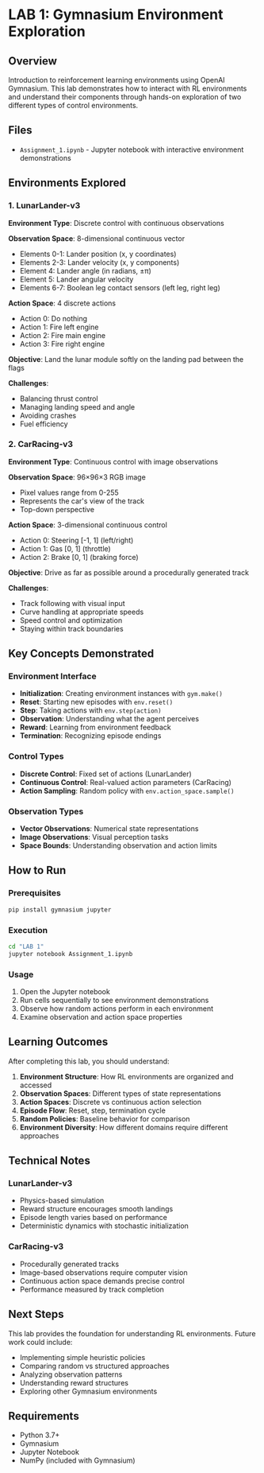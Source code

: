 # LAB 1: Gymnasium Environment Exploration

## Overview
Introduction to reinforcement learning environments using OpenAI Gymnasium. This lab demonstrates how to interact with RL environments and understand their components through hands-on exploration of two different types of control environments.

## Files
- `Assignment_1.ipynb` - Jupyter notebook with interactive environment demonstrations

## Environments Explored

### 1. LunarLander-v3
**Environment Type**: Discrete control with continuous observations

**Observation Space**: 8-dimensional continuous vector
- Elements 0-1: Lander position (x, y coordinates)
- Elements 2-3: Lander velocity (x, y components)
- Element 4: Lander angle (in radians, ±π)
- Element 5: Lander angular velocity
- Elements 6-7: Boolean leg contact sensors (left leg, right leg)

**Action Space**: 4 discrete actions
- Action 0: Do nothing
- Action 1: Fire left engine
- Action 2: Fire main engine
- Action 3: Fire right engine

**Objective**: Land the lunar module softly on the landing pad between the flags

**Challenges**:
- Balancing thrust control
- Managing landing speed and angle
- Avoiding crashes
- Fuel efficiency

### 2. CarRacing-v3
**Environment Type**: Continuous control with image observations

**Observation Space**: 96×96×3 RGB image
- Pixel values range from 0-255
- Represents the car's view of the track
- Top-down perspective

**Action Space**: 3-dimensional continuous control
- Action 0: Steering [-1, 1] (left/right)
- Action 1: Gas [0, 1] (throttle)
- Action 2: Brake [0, 1] (braking force)

**Objective**: Drive as far as possible around a procedurally generated track

**Challenges**:
- Track following with visual input
- Curve handling at appropriate speeds
- Speed control and optimization
- Staying within track boundaries

## Key Concepts Demonstrated

### Environment Interface
- **Initialization**: Creating environment instances with `gym.make()`
- **Reset**: Starting new episodes with `env.reset()`
- **Step**: Taking actions with `env.step(action)`
- **Observation**: Understanding what the agent perceives
- **Reward**: Learning from environment feedback
- **Termination**: Recognizing episode endings

### Control Types
- **Discrete Control**: Fixed set of actions (LunarLander)
- **Continuous Control**: Real-valued action parameters (CarRacing)
- **Action Sampling**: Random policy with `env.action_space.sample()`

### Observation Types
- **Vector Observations**: Numerical state representations
- **Image Observations**: Visual perception tasks
- **Space Bounds**: Understanding observation and action limits

## How to Run

### Prerequisites
```bash
pip install gymnasium jupyter
```

### Execution
```bash
cd "LAB 1"
jupyter notebook Assignment_1.ipynb
```

### Usage
1. Open the Jupyter notebook
2. Run cells sequentially to see environment demonstrations
3. Observe how random actions perform in each environment
4. Examine observation and action space properties

## Learning Outcomes

After completing this lab, you should understand:

1. **Environment Structure**: How RL environments are organized and accessed
2. **Observation Spaces**: Different types of state representations
3. **Action Spaces**: Discrete vs continuous action selection
4. **Episode Flow**: Reset, step, termination cycle
5. **Random Policies**: Baseline behavior for comparison
6. **Environment Diversity**: How different domains require different approaches

## Technical Notes

### LunarLander-v3
- Physics-based simulation
- Reward structure encourages smooth landings
- Episode length varies based on performance
- Deterministic dynamics with stochastic initialization

### CarRacing-v3
- Procedurally generated tracks
- Image-based observations require computer vision
- Continuous action space demands precise control
- Performance measured by track completion

## Next Steps

This lab provides the foundation for understanding RL environments. Future work could include:
- Implementing simple heuristic policies
- Comparing random vs structured approaches
- Analyzing observation patterns
- Understanding reward structures
- Exploring other Gymnasium environments

## Requirements
- Python 3.7+
- Gymnasium
- Jupyter Notebook
- NumPy (included with Gymnasium)
